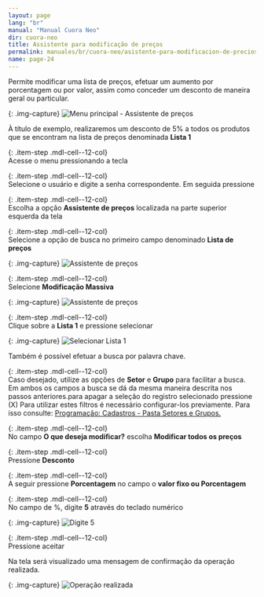 ```yaml
---
layout: page
lang: "br"
manual: "Manual Cuora Neo"
dir: cuora-neo
title: Assistente para modificação de preços
permalink: manuales/br/cuora-neo/asistente-para-modificacion-de-precios/
name: page-24
---
```

Permite modificar uma lista de preços, efetuar um aumento por porcentagem ou por valor, assim como conceder um desconto de maneira geral ou particular.

{: .img-capture}
![Menu principal - Assistente de preços](../../../../images/br/cuora-neo/cuora-neo-menu-principal-asistente-precios.png "Menú principal - Assistente de preços")

À título de exemplo, realizaremos um desconto de 5% a todos os produtos que se encontram na lista de preços denominada **Lista 1** 

{: .item-step  .mdl-cell--12-col}  
Acesse o menu pressionando a tecla <i class="systel-tecla-1 bg-3"></i>

{: .item-step  .mdl-cell--12-col}  
Selecione o usuário e digite a senha correspondente. Em seguida pressione <i class="systel-tecla-30 bg-2"></i>

{: .item-step  .mdl-cell--12-col}  
Escolha a opção **Assistente de preços** localizada na parte superior esquerda da tela 

{: .item-step  .mdl-cell--12-col}  
Selecione a opção de busca no primeiro campo denominado **Lista de preços** 


{: .img-capture}
![Assistente de preços](../../../../images/br/cuora-neo/cuora-neo-asistente0.png "Assistente de preços")

{: .item-step  .mdl-cell--12-col}  
Selecione **Modificação Massiva**

{: .img-capture}
![Assistente de preços](../../../../images/br/cuora-neo/cuora-neo-asistente1.png "Assistente de preços")

{: .item-step  .mdl-cell--12-col}  
Clique sobre a **Lista 1** e pressione selecionar 

{: .img-capture}
![Selecionar Lista 1](../../../../images/br/cuora-neo/cuora-neo-asistente2.png  "Selecionar Lista 1")

Também é possível efetuar a busca por palavra chave.

{: .item-step  .mdl-cell--12-col}  
Caso desejado, utilize as opções de **Setor** e **Grupo** para facilitar a busca. Em ambos os campos a busca se dá da mesma maneira descrita nos passos anteriores.para apagar a seleção do registro selecionado pressione (X)
Para utilizar estes filtros é necessário configurar-los previamente. Para isso consulte: [Programação: Cadastros - Pasta Setores e Grupos.](../altas-bajas-modificaciones/index.html#departamentos "Programação: Cadastros - pasta Setores e Grupos.") 

{: .item-step  .mdl-cell--12-col}  
No campo **O que deseja modificar?** escolha **Modificar todos os preços**

{: .item-step  .mdl-cell--12-col}  
Pressione **Desconto**

{: .item-step  .mdl-cell--12-col}  
A seguir pressione **Porcentagem** no campo o **valor fixo ou Porcentagem**

{: .item-step  .mdl-cell--12-col}  
No campo de %, digite **5** através do teclado numérico

{: .img-capture}
![Digite 5](../../../../images/br/cuora-neo/cuora-neo-asistente3.png  "Digite 5")

{: .item-step  .mdl-cell--12-col}  
Pressione aceitar

Na tela será visualizado uma mensagem de confirmação da operação realizada.

{: .img-capture}
![Operação realizada](../../../../images/br/cuora-neo/cuora-neo-asistente4.png  "Operação realizada")
